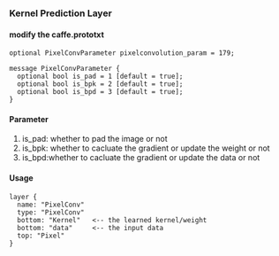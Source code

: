 ### Kernel Prediction Layer

#### modify the caffe.prototxt
```
optional PixelConvParameter pixelconvolution_param = 179;
```

```
message PixelConvParameter {
  optional bool is_pad = 1 [default = true];
  optional bool is_bpk = 2 [default = true];
  optional bool is_bpd = 3 [default = true];
}
```

#### Parameter
1. is_pad: whether to pad the image or not
2. is_bpk: whether to cacluate the gradient or update the weight or not
3. is_bpd:whether to cacluate the gradient or update the data or not

#### Usage
```
layer {
  name: "PixelConv"
  type: "PixelConv"
  bottom: "Kernel"   <-- the learned kernel/weight
  bottom: "data"     <-- the input data
  top: "Pixel"
}
